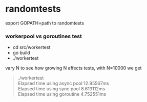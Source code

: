 # randomtests

export GOPATH=path to randomtests

### workerpool vs goroutines test
+ cd src/workertest
+ go build
+ ./workertest
   
vary N to see how growing N affects tests, with N=10000 we get
> ./workertest  
> Elapsed time using async pool 12.95567ms  
> Elapsed time using sync pool 8.613112ms  
> Elapsed time using goroutine 4.752551ms  
